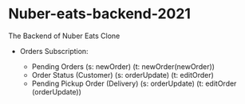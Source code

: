# Nuber-eats-backend-2021

The Backend of Nuber Eats Clone

- Orders Subscription:

  - Pending Orders (s: newOrder) (t: newOrder(newOrder))
  - Order Status (Customer) (s: orderUpdate) (t: editOrder)
  - Pending Pickup Order (Delivery) (s: orderUpdate) (t: editOrder (orderUpdate))
